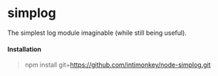 # simplog

The simplest log module imaginable (while still being useful).

#### Installation
>npm install git+https://github.com/intimonkey/node-simplog.git


